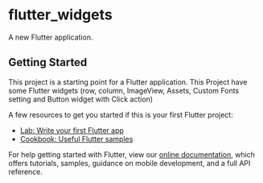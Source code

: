 # flutter_widgets

A new Flutter application.

## Getting Started

This project is a starting point for a Flutter application.
This Project have some Flutter widgets (row, column, ImageView, Assets, Custom Fonts setting and Button widget with Click action)   

A few resources to get you started if this is your first Flutter project:

- [Lab: Write your first Flutter app](https://flutter.dev/docs/get-started/codelab)
- [Cookbook: Useful Flutter samples](https://flutter.dev/docs/cookbook)

For help getting started with Flutter, view our 
[online documentation](https://flutter.dev/docs), which offers tutorials, 
samples, guidance on mobile development, and a full API reference.
